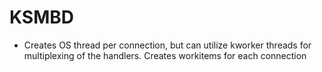 # KSMBD

* Creates OS thread per connection, but can utilize kworker threads for multiplexing of the handlers. Creates workitems for each connection
